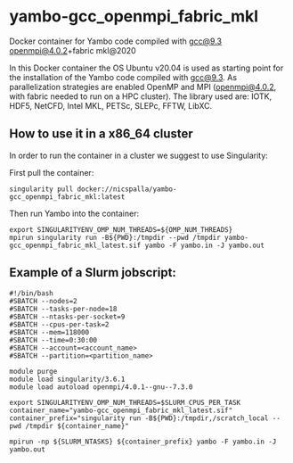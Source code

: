 # yambo-gcc_openmpi_fabric_mkl
Docker container for Yambo code compiled with gcc@9.3 openmpi@4.0.2+fabric mkl@2020

In this Docker container the OS Ubuntu v20.04 is used as starting point for the installation of the Yambo code compiled with gcc@9.3. 
As parallelization strategies are enabled OpenMP and MPI (openmpi@4.0.2, with fabric needed to run on a HPC cluster).
The library used are: IOTK, HDF5, NetCFD, Intel MKL, PETSc, SLEPc, FFTW, LibXC.

## How to use it in a x86_64 cluster

In order to run the container in a cluster we suggest to use Singularity:

First pull the container:

```
singularity pull docker://nicspalla/yambo-gcc_openmpi_fabric_mkl:latest
```

Then run Yambo into the container:

```
export SINGULARITYENV_OMP_NUM_THREADS=${OMP_NUM_THREADS}
mpirun singularity run -B${PWD}:/tmpdir --pwd /tmpdir yambo-gcc_openmpi_fabric_mkl_latest.sif yambo -F yambo.in -J yambo.out
```

## Example of a Slurm jobscript:

```
#!/bin/bash
#SBATCH --nodes=2
#SBATCH --tasks-per-node=18
#SBATCH --ntasks-per-socket=9
#SBATCH --cpus-per-task=2
#SBATCH --mem=118000
#SBATCH --time=0:30:00
#SBATCH --account=<account_name>
#SBATCH --partition=<partition_name>

module purge
module load singularity/3.6.1
module load autoload openmpi/4.0.1--gnu--7.3.0
        
export SINGULARITYENV_OMP_NUM_THREADS=$SLURM_CPUS_PER_TASK 
container_name="yambo-gcc_openmpi_fabric_mkl_latest.sif"
container_prefix="singularity run -B${PWD}:/tmpdir,/scratch_local --pwd /tmpdir ${container_name}"

mpirun -np ${SLURM_NTASKS} ${container_prefix} yambo -F yambo.in -J yambo.out
```
